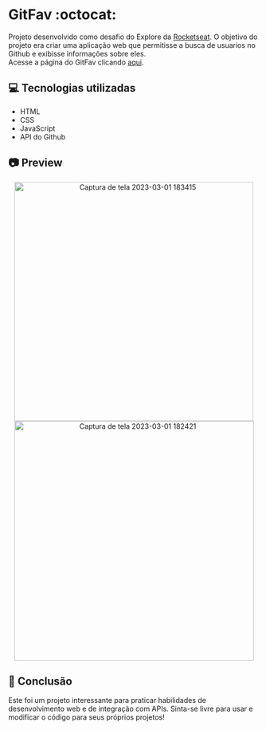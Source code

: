 # GitFav :octocat:

Projeto desenvolvido como desafio do Explore da [Rocketseat](https://www.rocketseat.com.br/). O objetivo do projeto era criar uma aplicação web que permitisse a busca de usuarios no Github e exibisse informações sobre eles.<br>
 Acesse a página do GitFav clicando [aqui](https://viniciuspra.github.io/GitFav/).

## :computer: Tecnologias utilizadas

- HTML
- CSS
- JavaScript
- API do Github

## :camera: Preview
<div align='center'>
  <img width="480" alt="Captura de tela 2023-03-01 183415" src="https://user-images.githubusercontent.com/93842439/222270070-f46a3043-6d73-4edd-8916-5c2689dc6287.png">
  <img width="481" alt="Captura de tela 2023-03-01 182421" src="https://user-images.githubusercontent.com/93842439/222269700-bfd205af-6751-4b2f-b501-dddee87834ad.png">
</div>

## :tada: Conclusão

Este foi um projeto interessante para praticar habilidades de desenvolvimento web e de integração com APIs. Sinta-se livre para usar e modificar o código para seus próprios projetos!
